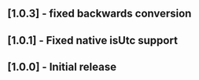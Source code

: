 ## [1.0.3] - fixed backwards conversion

## [1.0.1] - Fixed native isUtc support

## [1.0.0] - Initial release